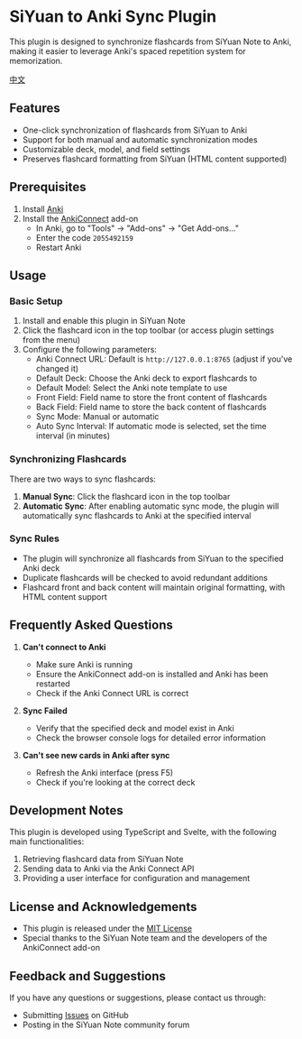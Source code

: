 # SiYuan to Anki Sync Plugin

This plugin is designed to synchronize flashcards from SiYuan Note to Anki, making it easier to leverage Anki's spaced repetition system for memorization.

[中文](./README_zh_CN.md)

## Features

- One-click synchronization of flashcards from SiYuan to Anki
- Support for both manual and automatic synchronization modes
- Customizable deck, model, and field settings
- Preserves flashcard formatting from SiYuan (HTML content supported)

## Prerequisites

1. Install [Anki](https://apps.ankiweb.net/)
2. Install the [AnkiConnect](https://ankiweb.net/shared/info/2055492159) add-on
   - In Anki, go to "Tools" -> "Add-ons" -> "Get Add-ons..."
   - Enter the code `2055492159`
   - Restart Anki

## Usage

### Basic Setup

1. Install and enable this plugin in SiYuan Note
2. Click the flashcard icon in the top toolbar (or access plugin settings from the menu)
3. Configure the following parameters:
   - Anki Connect URL: Default is `http://127.0.0.1:8765` (adjust if you've changed it)
   - Default Deck: Choose the Anki deck to export flashcards to
   - Default Model: Select the Anki note template to use
   - Front Field: Field name to store the front content of flashcards
   - Back Field: Field name to store the back content of flashcards
   - Sync Mode: Manual or automatic
   - Auto Sync Interval: If automatic mode is selected, set the time interval (in minutes)

### Synchronizing Flashcards

There are two ways to sync flashcards:

1. **Manual Sync**: Click the flashcard icon in the top toolbar
2. **Automatic Sync**: After enabling automatic sync mode, the plugin will automatically sync flashcards to Anki at the specified interval

### Sync Rules

- The plugin will synchronize all flashcards from SiYuan to the specified Anki deck
- Duplicate flashcards will be checked to avoid redundant additions
- Flashcard front and back content will maintain original formatting, with HTML content support

## Frequently Asked Questions

1. **Can't connect to Anki**
   - Make sure Anki is running
   - Ensure the AnkiConnect add-on is installed and Anki has been restarted
   - Check if the Anki Connect URL is correct

2. **Sync Failed**
   - Verify that the specified deck and model exist in Anki
   - Check the browser console logs for detailed error information

3. **Can't see new cards in Anki after sync**
   - Refresh the Anki interface (press F5)
   - Check if you're looking at the correct deck

## Development Notes

This plugin is developed using TypeScript and Svelte, with the following main functionalities:

1. Retrieving flashcard data from SiYuan Note
2. Sending data to Anki via the Anki Connect API
3. Providing a user interface for configuration and management

## License and Acknowledgements

- This plugin is released under the [MIT License](LICENSE)
- Special thanks to the SiYuan Note team and the developers of the AnkiConnect add-on

## Feedback and Suggestions

If you have any questions or suggestions, please contact us through:

- Submitting [Issues](https://github.com/username/siyuan-syak/issues) on GitHub
- Posting in the SiYuan Note community forum
